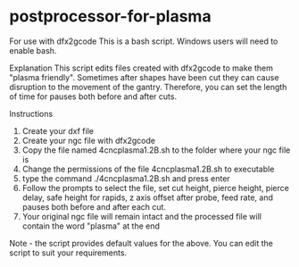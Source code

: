 # postprocessor-for-plasma
For use with dfx2gcode
This is a bash script. Windows users will need to enable bash.

Explanation
This script edits files created with dfx2gcode to make them "plasma friendly". 
Sometimes after shapes have been cut they can cause disruption to the movement of the gantry. Therefore, you can set the length of time for pauses both before and after cuts.

Instructions
1. Create your dxf file
2. Create your ngc file with dfx2gcode
3. Copy the file  named 4cncplasma1.2B.sh to the folder where your ngc file is
4. Change the permissions of the file 4cncplasma1.2B.sh to executable
5. type the command ./4cncplasma1.2B.sh and press enter
7. Follow the prompts to select the file, set cut height, pierce height, pierce delay, safe height for rapids, z axis offset after probe, feed rate, and pauses both before and after each cut.
8. Your original ngc file will remain intact and the processed file will contain the word "plasma" at the end

Note - the script provides default values for the above. You can edit the script to suit your requirements.

